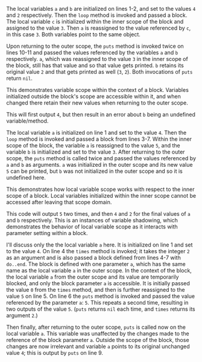 The local variables `a` and `b` are initialized on lines 1-2, and set to the values `4` and `2` respectively. Then the `loop` method is invoked and passed a block. The local variable `c` is initialized within the inner scope of the block and assigned to the value `3`. Then `a` is reassigned to the value referenced by `c`, in this case `3`. Both variables point to the same object.

Upon returning to the outer scope, the `puts` method is invoked twice on lines 10-11 and passed the values referenced by the variables `a` and `b` respectively. `a`, which was reassigned to the value `3` in the inner scope of the block, still has that value and so that value gets printed. `b` retains its original value `2` and that gets printed as well (`3`, `2`). Both invocations of `puts` return `nil`.

This demonstrates variable scope within the context of a block. Variables initialized outside the block's scope are accessible within it, and when changed there retain their new values when returning to the outer scope.



This will first output `4`, but then result in an error about `b` being an undefined variable/method.

The local variable `a` is initialized on line 1 and set to the value `4`. Then the `loop` method is invoked and passed a block from lines 3-7. Within the inner scope of the block, the variable `a` is reassigned to the value `5`, and the variable `b` is initialized and set to the value `3`. After returning to the outer scope, the `puts` method is called twice and passed the values referenced by `a` and `b` as arguments. `a` was initialized in the outer scope and its new value `5` can be printed, but `b` was not initialized in the outer scope and so it is undefined here.

This demonstrates how local variable scope works with respect to the inner scope of a block. Local variables initialized within the inner scope cannot be accessed after leaving that scope domain.



This code will output `5` two times, and then `4` and `2` for the final values of `a` and `b` respectively. This is an instances of variable shadowing, which demonstrates the behavior of local variable scope as it interacts with parameter setting within a block.

I'll discuss only the the local variable `a` here. It is initialized on line 1 and set to the value `4`. On line 4 the `times` method is invoked; it takes the integer `2` as an argument and is also passed a block defined from lines 4-7 with `do..end`. The block is defined with one parameter `a`, which has the same name as the local variable `a` in the outer scope. In the context of the block, the local variable `a` from the outer scope and its value are temporarily blocked, and only the block parameter `a` is accessible. It is initially passed the value `0` from the `times` method, and then is further reassigned to the value `5` on line 5. On line 6 the `puts` method is invoked and passed the value referenced by the parameter `a`: `5`. This repeats a second time, resulting in two outputs of the value `5`. (`puts` returns `nil` each time, and `times` returns its argument `2`.)

Then finally, after returning to the outer scope, `puts` is called now on the local variable `a`. This variable was unaffected by the changes made to the reference of the block parameter `a`. Outside the scope of the block, those changes are now irrelevant and variable `a` points to its original unchanged value `4`; this is output by `puts` on line 9.